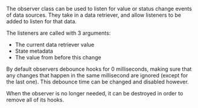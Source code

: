 The observer class can be used to listen for value or status change events of data sources.
They take in a data retriever, and allow listeners to be added to listen for that data.

The listeners are called with 3 arguments:

-   The current data retriever value
-   State metadata
-   The value from before this change

By default observers debounce hooks for 0 milliseconds, making sure that any changes that happen in the same millisecond are ignored (except for the last one). This debounce time can be changed and disabled however.

When the observer is no longer needed, it can be destroyed in order to remove all of its hooks.
